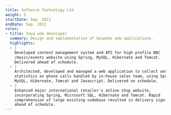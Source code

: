 ```yaml
---
title: Softwire Technology Ltd
weight: 3
startDate: Sep. 2011
endDate: Sep. 2012
roles:
- title: Java web developer
  summary: Design and implementation of bespoke web applications.
  highlights:
  - |
    Developed content management system and API for high profile BBC
    /music/events website using Spring, MySQL, Hibernate and Tomcat.
    Delivered ahead of schedule.
  - |
    Architected, developed and managed a web application to collect and display
    statistics on phone calls handled by in-house sales team, using Spring,
    MySQL, Hibernate, Tomcat and Javascript. Delivered on schedule.
  - |
    Enhanced major international retailer's online shop website,
    incorporating Spring, Microsoft SQL, Hibernate and Tomcat. Rapid
    comprehension of large existing codebase resulted in delivery significantly
    ahead of schedule.
---
```

